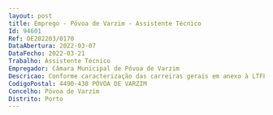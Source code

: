 ```yaml
--- 
layout: post
title: Emprego - Póvoa de Varzim - Assistente Técnico
Id: 94601
Ref: OE202203/0170
DataAbertura: 2022-03-07
DataFecho: 2022-03-21
Trabalho: Assistente Técnico
Empregador: Câmara Municipal de Póvoa de Varzim
Descricao: Conforme caracterização das carreiras gerais em anexo à LTFP, as funções a exercer são de natureza executiva, de aplicação de métodos e processos, com base em diretivas definidas e instruções gerais, de grau médio de complexidade, nas áreas de atuação comum e instrumentais e nos vários domínios de atuação dos órgãos ou serviços, designadamente Apoio de desenho assistido por computador  apoio à medição e orçamentação na elaboração de projetos na área da engenharia civil de edifícios ou de espaços públicos, atos administrativos associados à organização dos procedimentos de contratação de empreitadas ou serviços, bem como atos administrativos associados ao restante expediente da secção.
CodigoPostal: 4490-438 PÓVOA DE VARZIM
Concelho: Póvoa de Varzim
Distrito: Porto
--- 
```

